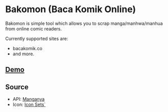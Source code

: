 # Bakomon (Baca Komik Online)

Bakomon is simple tool which allows you to scrap manga/manhwa/manhua from online comic readers.

Currently supported sites are:
- bacakomik.co
- and more.

## [Demo](https://bakomon.blogspot.com/?demo)

## Source
- API: [Manganya](https://github.com/vnxx/manganya)
- Icon: [Icon Sets`](https://github.com/iconify/icon-sets)
